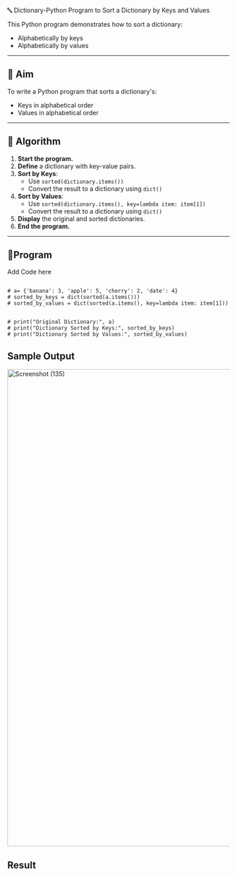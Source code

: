  🔤 Dictionary-Python Program to Sort a Dictionary by Keys and Values

This Python program demonstrates how to sort a dictionary:
- Alphabetically by keys
- Alphabetically by values

---

## 🎯 Aim

To write a Python program that sorts a dictionary's:
- Keys in alphabetical order
- Values in alphabetical order

---

## 🧠 Algorithm

1. **Start the program.**
2. **Define** a dictionary with key-value pairs.
3. **Sort by Keys**:
   - Use `sorted(dictionary.items())`
   - Convert the result to a dictionary using `dict()`
4. **Sort by Values**:
   - Use `sorted(dictionary.items(), key=lambda item: item[1])`
   - Convert the result to a dictionary using `dict()`
5. **Display** the original and sorted dictionaries.
6. **End the program.**

---

## 🧪Program
Add Code here
```

# a= {'banana': 3, 'apple': 5, 'cherry': 2, 'date': 4}
# sorted_by_keys = dict(sorted(a.items()))
# sorted_by_values = dict(sorted(a.items(), key=lambda item: item[1]))


# print("Original Dictionary:", a)
# print("Dictionary Sorted by Keys:", sorted_by_keys)
# print("Dictionary Sorted by Values:", sorted_by_values)
```

## Sample Output
<img width="1920" height="1080" alt="Screenshot (135)" src="https://github.com/user-attachments/assets/e9b54131-44fc-4116-b29b-29f7b52c0778" />

## Result

